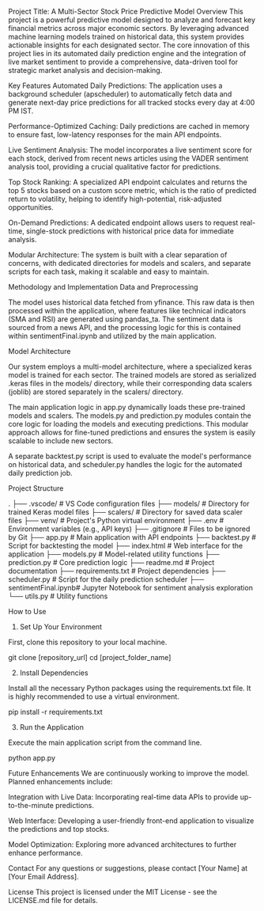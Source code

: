 Project Title: A Multi-Sector Stock Price Predictive Model
Overview
This project is a powerful predictive model designed to analyze and forecast key financial metrics across major economic sectors. By leveraging advanced machine learning models trained on historical data, this system provides actionable insights for each designated sector. The core innovation of this project lies in its automated daily prediction engine and the integration of live market sentiment to provide a comprehensive, data-driven tool for strategic market analysis and decision-making.

Key Features
Automated Daily Predictions: The application uses a background scheduler (apscheduler) to automatically fetch data and generate next-day price predictions for all tracked stocks every day at 4:00 PM IST.

Performance-Optimized Caching: Daily predictions are cached in memory to ensure fast, low-latency responses for the main API endpoints.

Live Sentiment Analysis: The model incorporates a live sentiment score for each stock, derived from recent news articles using the VADER sentiment analysis tool, providing a crucial qualitative factor for predictions.

Top Stock Ranking: A specialized API endpoint calculates and returns the top 5 stocks based on a custom score metric, which is the ratio of predicted return to volatility, helping to identify high-potential, risk-adjusted opportunities.

On-Demand Predictions: A dedicated endpoint allows users to request real-time, single-stock predictions with historical price data for immediate analysis.

Modular Architecture: The system is built with a clear separation of concerns, with dedicated directories for models and scalers, and separate scripts for each task, making it scalable and easy to maintain.

Methodology and Implementation
Data and Preprocessing

The model uses historical data fetched from yfinance. This raw data is then processed within the application, where features like technical indicators (SMA and RSI) are generated using pandas_ta. The sentiment data is sourced from a news API, and the processing logic for this is contained within sentimentFinal.ipynb and utilized by the main application.

Model Architecture

Our system employs a multi-model architecture, where a specialized keras model is trained for each sector. The trained models are stored as serialized .keras files in the models/ directory, while their corresponding data scalers (joblib) are stored separately in the scalers/ directory.

The main application logic in app.py dynamically loads these pre-trained models and scalers. The models.py and prediction.py modules contain the core logic for loading the models and executing predictions. This modular approach allows for fine-tuned predictions and ensures the system is easily scalable to include new sectors.

A separate backtest.py script is used to evaluate the model's performance on historical data, and scheduler.py handles the logic for the automated daily prediction job.

Project Structure

.
├── .vscode/            # VS Code configuration files
├── models/             # Directory for trained Keras model files
├── scalers/            # Directory for saved data scaler files
├── venv/               # Project's Python virtual environment
├── .env                # Environment variables (e.g., API keys)
├── .gitignore          # Files to be ignored by Git
├── app.py              # Main application with API endpoints
├── backtest.py         # Script for backtesting the model
├── index.html          # Web interface for the application
├── models.py           # Model-related utility functions
├── prediction.py       # Core prediction logic
├── readme.md           # Project documentation
├── requirements.txt    # Project dependencies
├── scheduler.py        # Script for the daily prediction scheduler
├── sentimentFinal.ipynb# Jupyter Notebook for sentiment analysis exploration
└── utils.py            # Utility functions

How to Use
1. Set Up Your Environment

First, clone this repository to your local machine.

git clone [repository_url]
cd [project_folder_name]

2. Install Dependencies

Install all the necessary Python packages using the requirements.txt file. It is highly recommended to use a virtual environment.

pip install -r requirements.txt

3. Run the Application

Execute the main application script from the command line.

python app.py


Future Enhancements
We are continuously working to improve the model. Planned enhancements include:

Integration with Live Data: Incorporating real-time data APIs to provide up-to-the-minute predictions.

Web Interface: Developing a user-friendly front-end application to visualize the predictions and top stocks.

Model Optimization: Exploring more advanced architectures to further enhance performance.

Contact
For any questions or suggestions, please contact [Your Name] at [Your Email Address].

License
This project is licensed under the MIT License - see the LICENSE.md file for details.

